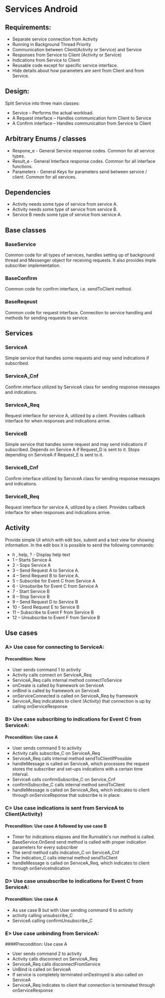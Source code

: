 # Services Android


## Requirements:
- Separate service connection from Activity
- Running in Background Thread Priority
- Communication between Client(Activity or Service) and Service
- Responses from Service to Client (Activity or Service)
- Indications from Service to Client
- Reusable code except for specific service interface.
- Hide details about how parameters are sent from Client and from Service.


## Design:
Split Service into three main classes:
- Service – Performs the actual workload.
- A Request interface – Handles communication form Client to Service
- A Confirm interface – Handles communication from Service to Client


## Arbitrary Enums / classes
- Respone_e - General Service response codes. Common for all service types.
- Result_e - General Interface response codes. Common for all interface functions.
- Parameters - General Keys for parameters send between service / client. Common for all services.


## Dependencies
- Activity needs some type of service from service A.
- Activity needs some type of service from service B.
- Service B needs some type of service from service A.


## Base classes
### BaseService
Common code for all types of services, handles setting up of background thread and Messenger object for receiving requests. It also provides imple subscriber implementation.

### BaseConfirm
Common code for confirm interface, i.e. sendToClient method.

### BaseReqeust
Common code for request interface. Connection to service handling and methods for sending requests to service.


## Services
### ServiceA
Simple service that handles some requests and may send indications if subscribed.

### ServiceA_Cnf
Confirm interface utilized by ServiceA class for sending response messages and indications.

### ServiceA_Req
Request interface for service A, utilized by a client. Provides callback interface for when responses and indications arrive.

### ServiceB
Simple service that handles some request and may send indications if subscribed. Depends on Service A if Request_D is sent to it. Stops depending on ServiceA if Request_E is sent to it.

### ServiceB_Cnf
Confirm interface utilized by ServiceA class for sending response messages and indications.

### ServiceB_Req
Request interface for service A, utilized by a client. Provides callback interface for when responses and indications arrive.


## Activity
Provide simple UI which with edit box, submit and a text view for showing information.
In the edit box it is possible to send the following commands:
- h , help, ? - Display help text
- 1 – Starts Service A
- 2 – Sops Service A
- 3 – Send Request A to Service A.
- 4 – Send Request B to Service A.
- 5 – Subscribe for Event C from Service A
- 6 - Unsubsribe for Event C from Service A
- 7 - Start Service B
- 8 – Stop Service B
- 9 – Send Request D to Service B
- 10 – Send Request E to Service B
- 11 – Subscribe to Event F from Service B
- 12 – Unsubscribe to Event F from Service B


## Use cases
### A> Use case for connecting to ServiceA:
#### Precondition: None
- User sends command 1 to activity
- Activity calls connect on ServiceA_Req
- ServiceA_Req calls internal method connectToService
- onCreate is called by framework on ServiceA
- onBind is called by framework on ServiceA
- onServiceConnected is called on ServiceA_Req by framework
- ServiceA_Req indicatates to client (Activity) that connection is up by calling onServiceResponse

### B> Use case subscribing to indications for Event C from ServiceA:
#### Precondition: Use case A
- User sends command 5 to activity
- Activity calls subscribe_C on ServiceA_Req
- ServiceA_Req calls internal method sendToClientIfPossible
- handleMessage is called on ServiceA, which processes the request stores the subscriber and set-ups indications with a certain time interval.
- ServiceA calls confirmSubscribe_C on Service_Cnf
- confirmSubscribe_C calls internal method sendToClient
- handleMessage is called on ServiceA_Req, which indicates to client through onServiceReponse that subscribe is in place.

### C> Use case indications is sent from ServiceA to Client(Activity)
#### Precondition: Use case A followed by use case B
- Timer for indications elapses and the Runnable's run method is called.
- BaseService.OnSend send method is called with proper indication parameters for every subscriber
- The send method calls indication_C on ServiceA_Cnf
- The indication_C calls internal method sendToClient
- handleMessage is called on ServiceA_Req, which indicates to client through onServiceIndication

### D> Use case unsubscribe to indications for Event C from ServiceA:
#### Precondition: Use case A
- As use case B but with User sending command 6 to activity
- activity calling unsubscribe_C
- ServiceA calling confirmUnsubscribe_C

### E> Use case unbinding from ServiceA:
####Precondition: Use case A
- User sends command 2 to activity
- Activity calls disconnect on ServiceA_Req
- ServiceA_Req calls disconnectFromService
- UnBind is called on ServiceA
- If service is completely terminated onDestroyed is also called on ServiceA
- ServiceA_Req indicates to client that connection is terminated through onServiceResponse
